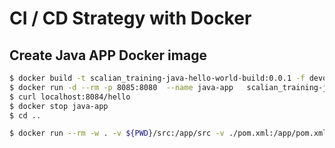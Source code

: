 # CI / CD Strategy with Docker

## Create Java APP Docker image
```bash
$ docker build -t scalian_training-java-hello-world-build:0.0.1 -f devops/build.Dockerfile --network host .
$ docker run -d --rm -p 8085:8080  --name java-app   scalian_training-java-hello-world:0.0.1
$ curl localhost:8084/hello
$ docker stop java-app
$ cd ..

$ docker run --rm -w . -v ${PWD}/src:/app/src -v ./pom.xml:/app/pom.xml maven:3.8.6-openjdk-11-slim ls


```

